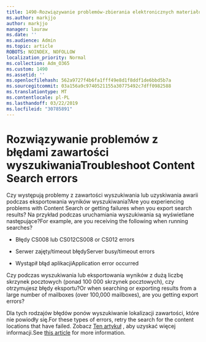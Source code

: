 ```yaml
---
title: 1490-Rozwiązywanie problemów-zbierania elektronicznych materiałów dowodowych błędy
ms.author: markjjo
author: markjjo
manager: lauraw
ms.date: ''
ms.audience: Admin
ms.topic: article
ROBOTS: NOINDEX, NOFOLLOW
localization_priority: Normal
ms.collection: Adm_O365
ms.custom: 1490
ms.assetid: ''
ms.openlocfilehash: 562a9727f4b6fa1fff49e8d1f8ddf1de6bbd5b7a
ms.sourcegitcommit: 03a156a9c9740521155a30775492c7dff0982588
ms.translationtype: MT
ms.contentlocale: pl-PL
ms.lasthandoff: 03/22/2019
ms.locfileid: "30785891"
---
```

# <a name="troubleshoot-content-search-errors"></a><span data-ttu-id="50551-102">Rozwiązywanie problemów z błędami zawartości wyszukiwania</span><span class="sxs-lookup"><span data-stu-id="50551-102">Troubleshoot Content Search errors</span></span>

<span data-ttu-id="50551-103">Czy występują problemy z zawartości wyszukiwania lub uzyskiwania awarii podczas eksportowania wyników wyszukiwania?</span><span class="sxs-lookup"><span data-stu-id="50551-103">Are you experiencing problems with Content Search or getting failures when you export search results?</span></span>
<span data-ttu-id="50551-104">Na przykład podczas uruchamiania wyszukiwania są wyświetlane następujące?</span><span class="sxs-lookup"><span data-stu-id="50551-104">For example, are you receiving the following when running searches?</span></span>

- <span data-ttu-id="50551-105">Błędy CS008 lub CS012</span><span class="sxs-lookup"><span data-stu-id="50551-105">CS008 or CS012 errors</span></span>

- <span data-ttu-id="50551-106">Serwer zajęty/timeout błędy</span><span class="sxs-lookup"><span data-stu-id="50551-106">Server busy/timeout errors</span></span>

- <span data-ttu-id="50551-107">Wystąpił błąd aplikacji</span><span class="sxs-lookup"><span data-stu-id="50551-107">Application error occurred</span></span>

<span data-ttu-id="50551-108">Czy podczas wyszukiwania lub eksportowania wyników z dużą liczbę skrzynek pocztowych (ponad 100 000 skrzynek pocztowych), czy otrzymujesz błędy eksportu?</span><span class="sxs-lookup"><span data-stu-id="50551-108">Or when searching or exporting results from a large number of mailboxes (over 100,000 mailboxes), are you getting export errors?</span></span>

<span data-ttu-id="50551-109">Dla tych rodzajów błędów ponów wyszukiwanie lokalizacji zawartości, które nie powiodły się.</span><span class="sxs-lookup"><span data-stu-id="50551-109">For these types of errors, retry the search for the content locations that have failed.</span></span> <span data-ttu-id="50551-110">Zobacz [Ten artykuł](https://docs.microsoft.com/office365/securitycompliance/retry-failed-content-search) , aby uzyskać więcej informacji.</span><span class="sxs-lookup"><span data-stu-id="50551-110">See  [this article](https://docs.microsoft.com/office365/securitycompliance/retry-failed-content-search) for more information.</span></span>
